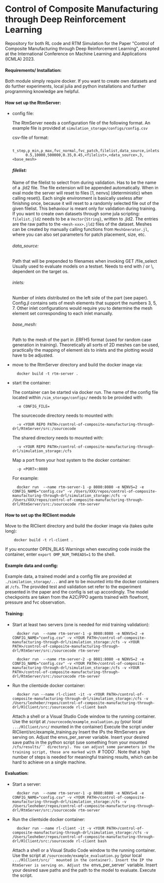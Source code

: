 # Control of Composite Manufacturing through Deep Reinforcement Learning

Repository for both RL code and RTM Simulation for the Paper "Control of Composite Manufacturing through Deep Reinforcement Learning", accepted at the International Conference on Machine Learning and Applications (ICMLA) 2023.

#### Requirements/ Installation:

Both module simply require docker. If you want to create own datasets and do further experiments, local julia and python installations and further programming knowledge are helpful.


#### How set up the RtmServer:


- config file:

    The RtmServer needs a configuration file of the following format. An example file is provided at `simulation_storage/configs/config.csv`

    csv-file of format:

            t_step,p_min,p_max,fvc_normal,fvc_patch,filelist,data_source,inlets,base_mesh
            0.5,10000,500000,0.35,0.45,<filelist>,<data_source>,3,<base_mesh>

    ##### filelist:

    Name of the filelist to select from during validation. Has to be the name of a .jld2 file.
    The file extension will be appended automatically.
    When in eval mode the server will reset to files [1, nenvs] (deterministic) when calling reset(). 
    Each single environment is basically useless after finishing once, because it will reset to a randomly selected file out of the given filelist.
    This behaviour is meant only for validation during training.
    If you want to create own datasets through some jula scripting:
    `filelist.jld2` needs to be a `Vector{String}`, written to .jld2.
    The entries are the raw paths to the `<mesh-xxx>.jld2` files of the dataset.
    Meshes can be created by manually calling functions from `MeshGnerator.jl`, where you can also set parameters for patch placement, size, etc.

    ###### data_source:

    Path that will be prepended to filenames when invoking GET /file_select
    Usually used to evaluate models on a testset.
    Needs to end with / or \\, dependent on the target os.

    ###### inlets: 

    Number of inlets distributed on the left side of the part (see paper). Config.jl contains sets of mesh elements that support the numbers 3, 5, 7.
    Other inlet configurations would require you to determine the mesh element set corresponding to each inlet manually.

    ###### base_mesh:

    Path to the mesh of the part in .ERFH5 format (used for random case generation in training). Theoretically all sorts of 2D meshes can be used, practically the mapping of element ids to inlets and the plotting would have to be adjusted.

- move to the RtmServer directory and build the docker image via:

        docker build -t rtm-server .

- start the container:

    The container can be started via docker run. 
    The name of the config file located within `/sim_storage/configs/` needs to be provided with:

        -e CONFIG_FILE=

    The sourcecode directory needs to mounted with:

        -v <YOUR REPO PATH>/control-of-composite-manufacturing-through-drl/RtmServer/src:/sourcecode

    The shared directory needs to mounted with:

        -v <YOUR REPO PATH>/control-of-composite-manufacturing-through-drl/simulation_storage:/cfs

    Map a port from your host system to the docker container:

        -p <PORT>:8080


    For example:

        docker run  --name rtm-server-1 -p 8080:8080 -e NENVS=2 -e CONFIG_NAME="config.csv" -v /Users/XXX/repos/control-of-composite-manufacturing-through-drl/simulation_storage:/cfs -v /Users/XXX/repos/control-of-composite-manufacturing-through-drl/RtmServer/src:/sourcecode rtm-server

#### How to set up the RlClient module
Move to the RlClient directory and build the docker image via (takes quite long):

        docker build -t rl-client .

If you encounter OPEN_BLAS Warnings when executing code inside the container, enter `export OMP_NUM_THREADS=1` to the shell.

#### Example data and config:

Example data, a trained model and a config file are provided at `./similation_storage/...` and are to be mounted into the docker containers at `/cfs`.
The provided test and validation set refer to the experiment presented in the paper and the config is set up accordingly.
The model checkpoints are taken from the A2C/PPO agents trained with flowfront, pressure and fvc observation.

#### Training:

- Start at least two servers (one is needed for mid training validation):

        docker run  --name rtm-server-1 -p 8080:8080 -e NENVS=2 -e CONFIG_NAME="config.csv" -v <YOUR PATH>/control-of-composite-manufacturing-through-drl/simulation_storage:/cfs -v <YOUR PATH>/control-of-composite-manufacturing-through-drl/RtmServer/src:/sourcecode rtm-server

        docker run  --name rtm-server-2 -p 8081:8080 -e NENVS=2 -e CONFIG_NAME="config.csv" -v <YOUR PATH>/control-of-composite-manufacturing-through-drl/simulation_storage:/cfs -v <YOUR PATH>/control-of-composite-manufacturing-through-drl/RtmServer/src:/sourcecode rtm-server

- Run the clientside docker container:

        docker run --name rl-client -it -v <YOUR PATH>/control-of-composite-manufacturing-through-drl/simulation_storage:/cfs -v /Users/leoheber/repos/control-of-composite-manufacturing-through-drl/RlClient/src:/sourcecode rl-client bash

    Attach a shell or a Visual Studio Code window to the running container.
    Use the script at `/sourcecode/example_evaluation.py` (your local `.../RlClient/src/` mounted in the container)
    Execute the script under RlClient/src/example_training.py
    Insert the IPs the RtmServers are serving on.
    Adjust the envs_per_server variable.
    Insert your desired save paths in the python script (use something from your mounted `/cfs/results/`` directory).
    You can adjust some parameters in the training script, those are marked with `# TODO`.
    Note that a high number of steps is needed for meaningful training results, which can be hard to achieve on a single machine.

#### Evaluation:

- Start a server:

        docker run  --name rtm-server-1 -p 8080:8080 -e NENVS=8 -e CONFIG_NAME="config.csv" -v <YOUR PATH>/control-of-composite-manufacturing-through-drl/simulation_storage:/cfs -v /Users/leoheber/repos/control-of-composite-manufacturing-through-drl/RtmServer/src:/sourcecode rtm-server

- Run the clientside docker container:

        docker run --name rl-client -it -v <YOUR PATH>/control-of-composite-manufacturing-through-drl/simulation_storage:/cfs -v /Users/leoheber/repos/control-of-composite-manufacturing-through-drl/RlClient/src:/sourcecode rl-client bash

    Attach a shell or a Visual Studio Code window to the running container.
    Use the script at `/sourcecode/example_evaluation.py` (your local `.../RlClient/src/`` mounted in the container).
    Insert the IP the RtmServer is serving on.
    Adjust the `envs_per_server` variable.
    Insert your desired save paths and the path to the model to evaluate.
    Execute the script.
